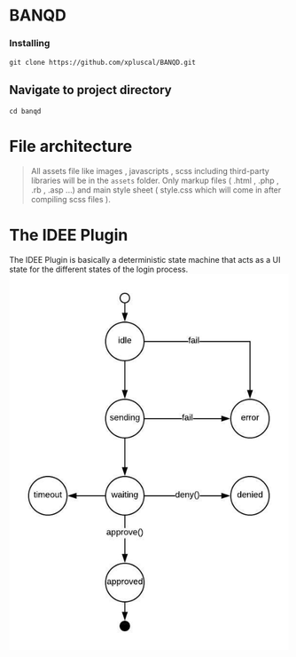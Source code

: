 # BANQD

### Installing
```
git clone https://github.com/xpluscal/BANQD.git
```

## Navigate to project directory
```
cd banqd
```

# File architecture

> All assets file like images , javascripts , scss including third-party libraries will be in the `assets` folder. Only markup files ( .html , .php , .rb , .asp ...) and main style sheet ( style.css which will come in after compiling scss files ).

# The IDEE Plugin

The IDEE Plugin is basically a deterministic state machine that acts as a UI state for the different states of the login process.
<br>
![alt IDEE state machine login flow](https://raw.githubusercontent.com/xpluscal/banqd/master/assets/images/SDKLoginFlowUI.jpeg)
